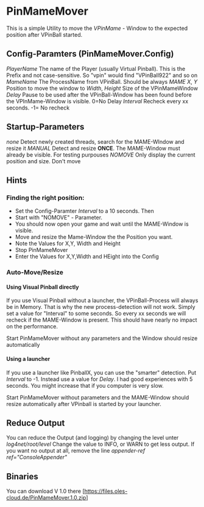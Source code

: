 # PinMameMover
This is a simple Utility to move the _VPinMame_ - Window to the expected position after VPinBall started.

## Config-Paramters (PinMameMover.Config)
_PlayerName_ The name of the Player (usually Virtual Pinball). This is the Prefix and not case-sensitive. So "vpin" would find "VPinBall922" and so on
_MameName_ The ProcessName from VPinBall. Should be always _MAME_
_X_, _Y_ Position to move the window to
_Width_, _Height_ Size of the VPinMameWindow
_Delay_  Pause to be used after the VPinBall-Window has been found before the VPInMame-Window is visible. 0=No Delay
_Interval_ Recheck every xx seconds. -1= No recheck

## Startup-Parameters
_none_ Detect newly created threads, search for the MAME-WIndow and resize it
_MANUAL_ Detect and resize **ONCE**. The MAME-Window must already be visible. For testing purpouses
_NOMOVE_ Only display the current position and size. Don't move

## Hints
### Finding the right position:
* Set the Config-Paramter _Interval_ to a 10 seconds. Then
* Start with "NOMOVE" - Parameter. 
* You should now open your game and wait until the MAME-Window is visible. 
* Move and resize the Mame-Window the the Position you want. 
* Note the Values for X,Y, Width and Height
* Stop PinMameMover
* Enter the Values for X,Y,Width and HEight into the Config

### Auto-Move/Resize 
#### Using Visual Pinball directly
If you use Visual Pinball without a launcher, the VPinBall-Process will always be in Memory. That is why the new process-detection will not work. Simply set a value for "Interval" to some seconds. So every xx seconds we will recheck if the MAME-Window is present. This should have nearly no impact on the performance.

Start PinMameMover without any parameters and the Window should resize automatically

#### Using a launcher
If you use a launcher like PinballX, you can use the "smarter" detection. Put _Interval_ to -1. Instead use a value for _Delay_. I had good experiences with 5 seconds. You might increase that if you computer is very slow.

Start PinMameMover without parameters and the MAME-Window should resize automatically after VPinball is started by your launcher.

## Reduce Output
You can reduce the Output (and logging) by changing the level unter _log4net/root/level_ Change the value to INFO, or WARN to get less output. If you want no output at all, remove the line _appender-ref ref="ConsoleAppender"_

## Binaries
You can download V 1.0 there [https://files.oles-cloud.de/PinMameMover.1.0.zip]
